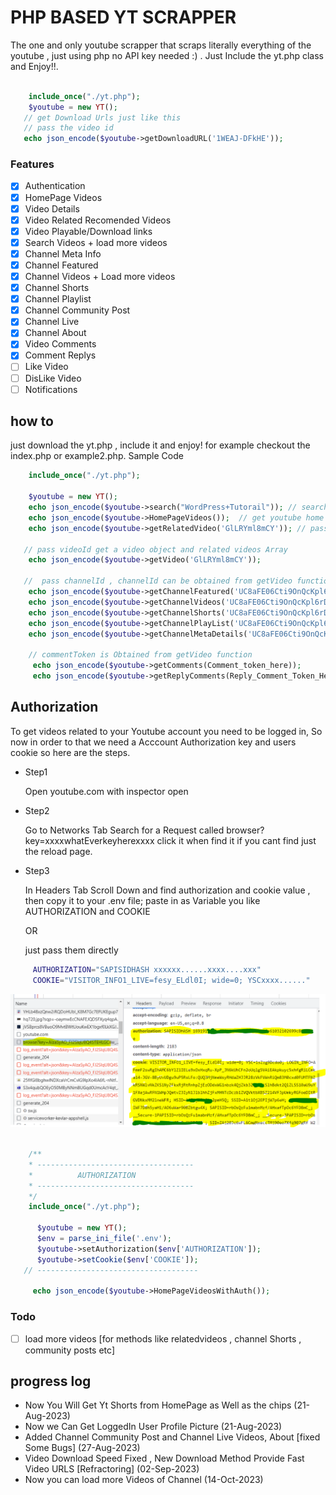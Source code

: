 # PHP BASED YT SCRAPPER
 The one and only youtube scrapper that scraps literally everything of the youtube , just using php
 no API key needed :) . Just Include the yt.php class and Enjoy!!.

```Php

    include_once("./yt.php");
    $youtube = new YT(); 
   // get Download Urls just like this 
   // pass the video id
   echo json_encode($youtube->getDownloadURL('1WEAJ-DFkHE'));

```

### Features
- [x]   Authentication
- [x]   HomePage Videos
- [x]   Video Details 
- [x]   Video Related Recomended Videos
- [x]   Video Playable/Download links
- [x]   Search Videos + load more videos
- [x]   Channel Meta Info
- [x]   Channel Featured 
- [x]   Channel Videos + Load more videos
- [x]   Channel Shorts
- [x]   Channel Playlist
- [x]   Channel Community Post
- [x]   Channel  Live
- [x]   Channel About
- [x]   Video Comments
- [x]   Comment Replys
- [ ]   Like Video
- [ ]   DisLike Video
- [ ]   Notifications

## how to
 just download the yt.php , include it and enjoy!
 for example checkout the index.php or example2.php. Sample Code 

```Php
    include_once("./yt.php");

    $youtube = new YT();      
    echo json_encode($youtube->search("WordPress+Tutorail")); // search query with '+' sign no space
    echo json_encode($youtube->HomePageVideos());  // get youtube home page Array
    echo json_encode($youtube->getRelatedVideo('GlLRYml8mCY')); // pass videoId get an array of videos
  
   // pass videoId get a video object and related videos Array
    echo json_encode($youtube->getVideo('GlLRYml8mCY'));  
  
   //  pass channelId , channelId can be obtained from getVideo function in video object 
    echo json_encode($youtube->getChannelFeatured('UC8aFE06Cti9OnQcKpl6rDvQ'));
    echo json_encode($youtube->getChannelVideos('UC8aFE06Cti9OnQcKpl6rDvQ'));
    echo json_encode($youtube->getChannelShorts('UC8aFE06Cti9OnQcKpl6rDvQ'));
    echo json_encode($youtube->getChannelPlayList('UC8aFE06Cti9OnQcKpl6rDvQ'));
    echo json_encode($youtube->getChannelMetaDetails('UC8aFE06Cti9OnQcKpl6rDvQ'));

    // commentToken is Obtained from getVideo function
     echo json_encode($youtube->getComments(Comment_token_here));
     echo json_encode($youtube->getReplyComments(Reply_Comment_Token_Here));


```


## Authorization
  
  To get videos related to your Youtube account you need to be logged in,
  So now in order to that we need a Acccount Authorization key and users cookie
  so here are the steps.

  - Step1

    Open youtube.com with inspector open

  - Step2 

    Go to Networks Tab Search for a Request called browser?key=xxxxwhatEverkeyherexxxx
    click it when find it if you cant find just the reload page.

  - Step3

    In Headers Tab Scroll Down and find authorization and cookie value , then copy it 
    to your .env file;
    paste in as Variable you like AUTHORIZATION and COOKIE

    OR 

    just pass them directly

```Bash
     AUTHORIZATION="SAPISIDHASH xxxxxx......xxxx....xxx"
     COOKIE="VISITOR_INFO1_LIVE=fesy_ELdl0I; wide=0; YSCxxxx......"  
```

 <img  src="HowTogetAuth.PNG" >   

 ```Php
 
     /**
     * -----------------------------------
     *          AUTHORIZATION
     * -----------------------------------
     */
     include_once("./yt.php");

       $youtube = new YT();      
       $env = parse_ini_file('.env');
       $youtube->setAuthorization($env['AUTHORIZATION']);
       $youtube->setCookie($env['COOKIE']);
    // ------------------------------------

      echo json_encode($youtube->HomePageVideosWithAuth());

 ```



### Todo
 - [ ]  load more videos [for methods like relatedvideos , channel Shorts , community posts etc]
 

## progress log
  - Now You Will Get Yt Shorts from HomePage as Well as the chips (21-Aug-2023)
  - Now we Can Get LoggedIn User Profile Picture (21-Aug-2023)
  - Added Channel Community Post and Channel Live Videos, About [fixed Some Bugs] (27-Aug-2023)
  - Video Download Speed Fixed , New Download Method Provide Fast Video URLS [Refractoring] (02-Sep-2023)
  - Now you can load more Videos of Channel (14-Oct-2023)